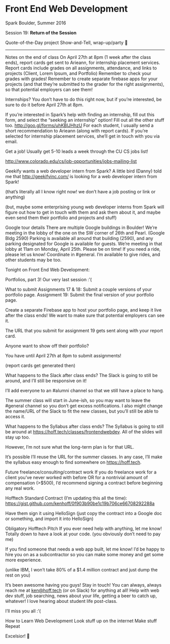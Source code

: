 # Front End Web Development

Spark Boulder, Summer 2016

Session 19: **Return of the Session**

Quote-of-the-Day project Show-and-Tell, wrap-up/party :tada:

----





Notes on the end of class
On April 27th at 8pm (1 week after the class ends), report cards get sent to Arieann, for internship placement services.
Report cards include grades on all assignments, attendance, and links to projects (Client, Lorem Ipsum, and Portfolio)
Remember to check your grades with grades!
Remember to create separate firebase apps for your projects (and that they’re submitted to the grader for the right assignments), so that potential employers can see them!

Internships?
You don’t have to do this right now, but if you’re interested, be sure to do it before April 27th at 8pm.

If you’re interested in Spark’s help with finding an internship, fill out this form, and select the “seeking an internship” option! Fill out all the other stuff too.
http://goo.gl/forms/uhKBIJHhzU
For each student, I usually send a short recommendation to Arieann (along with report cards). If you’re selected for internship placement services, she’ll get in touch with you via email.


Get a job!
Usually get 5-10 leads a week through the CU CS jobs list!

http://www.colorado.edu/cs/job-opportunities/jobs-mailing-list


Geekify wants a web developer intern from Spark?
A little bird (Danny) told me that http://geekifyinc.com/ is looking for a web developer intern from Spark!

(that’s literally all I know right now! we don’t have a job posting or link or anything)

(but, maybe some enterprising young web developer interns from Spark will figure out how to get in touch with them and ask them about it, and maybe even send them their portfolio and projects and stuff)

Google tour details
There are multiple Google buildings in Boulder!
We’re meeting in the lobby of the one on the SW corner of 26th and Pearl. (Google Bldg 2590)
Parking is available all around that building (2590), and any parking designated for Google is available for guests.
We’re meeting in that lobby at 11am on Monday, April 25th. Please be on time!
If you need a ride, please let us know! Coordinate in #general. I’m available to give rides, and other students may be too.



Tonight
on Front End Web Development:


Portfolios, part 3!
Our very last session :’(

What to submit
Assignments 17 & 18: Submit a couple versions of your portfolio page.
Assignment 19: Submit the final version of your portfolio page.

Create a separate Firebase app to host your portfolio page, and keep it live after the class ends! We want to make sure that potential employers can see it.

The URL that you submit for assignment 19 gets sent along with your report card.

Anyone want to show off their portfolio?

You have until April 27th at 8pm to submit assignments!

(report cards get generated then)

What happens to the Slack after class ends?
The Slack is going to still be around, and I’ll still be responsive on it!

I’ll add everyone to an #alumni channel so that we still have a place to hang.

The summer class will start in June-ish, so you may want to leave the #general channel so you don’t get excess notifications.
I also might change the name/URL of the Slack to fit the new classes, but you’ll still be able to access it.

What happens to the Syllabus after class ends?
The Syllabus is going to still be around at https://hoff.tech/classes/frontendwebdev. All of the slides will stay up too.

However, I’m not sure what the long-term plan is for that URL.

It’s possible I’ll reuse the URL for the summer classes. In any case, I’ll make the syllabus easy enough to find somewhere on https://hoff.tech.

Future freelance/consulting/contract work
If you do freelance work for a client you’ve never worked with before OR for a nontrivial amount of compensation (>$500), I’d recommend signing a contract before beginning any real work.

Hofftech Standard Contract (I’m updating this all the time): https://gist.github.com/kenhoff/0f903b90be1c19b706ce66708292288a

Have them sign it using HelloSign (just copy the contract into a Google doc or something, and import it into HelloSign)

Obligatory Hofftech Pitch
If you ever need help with anything, let me know! Totally down to have a look at your code. (you obviously don’t need to pay me)

If you find someone that needs a web app built, let me know! I’d be happy to hire you on as a subcontractor so you can make some money and get some more experience.

(unlike IBM, I won’t take 80% of a $1.4 million contract and just dump the rest on you)

It’s been awesome having you guys! Stay in touch!
You can always, always reach me at ken@hoff.tech (or on Slack) for anything at all! Help with web dev stuff, job searching, news about your life, getting a beer to catch up, whatever! I love hearing about student life post-class.

I’ll miss you all :’(

How to Learn
Web Development
Look stuff up on the internet
Make stuff
Repeat

Excelsior! 🚀
